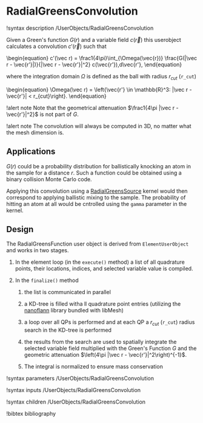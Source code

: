# RadialGreensConvolution

!syntax description /UserObjects/RadialGreensConvolution

Given a Green's function $G(r)$ and a variable field $c(\vec r)$ this userobject calculates a convolution $c'(\vec r)$ such that

\begin{equation}
c'(\vec r) = \frac1{4\pi}\int_{\Omega(\vec{r})} \frac{G(|\vec r - \vec{r'}|)}{|\vec r - \vec{r'}|^2} c(\vec{r'})\,d\vec{r'},
\end{equation}

where the integration domain $\Omega$ is defined as the ball with radius $r_{cut}$ (`r_cut`)

\begin{equation}
\Omega(\vec r) = \left\{\vec{r'} \in \mathbb{R}^3: |\vec r - \vec{r'}| < r_{cut}\right\}.
\end{equation}

!alert note
Note that the geometrical attenuation $\frac1{4\pi |\vec r - \vec{r'}|^2}$ is not part of $G$.

!alert note
The convolution will always be computed in 3D, no matter what the mesh dimension is.

## Applications

$G(r)$ could be a probability distribution for ballistically knocking an atom in
the sample for a distance $r$. Such a function could be obtained using a binary
collision Monte Carlo code.

Applying this convolution using a [RadialGreensSource](/RadialGreensSource.md)
kernel would then correspond to applying ballistic mixing to the sample. The
probability of hitting an atom at all would be cntrolled using the `gamma`
parameter in the kernel.

## Design

The RadialGreensFunction user object is derived from `ElementUserObject` and
works in two stages.

1. In the element loop (in the `execute()` method) a list of all quadrature
   points, their locations, indices, and selected variable value is compiled.

2. In the `finalize()` method

    1. the list is communicated in parallel

    2. a KD-tree is filled witha ll quadrature point entries (utilizing the
        [nanoflann](https://github.com/jlblancoc/nanoflann) library bundled with
        libMesh)

    3. a loop over all QPs is performed and at each QP a $r_{cut}$ (`r_cut`)
        radius search in the KD-tree is performed

    4. the results from the search are used to spatially integrate the selected
        variable field multiplied with the Green's Function $G$ and the geometric
        attenuation $\left(4\pi |\vec r - \vec{r'}|^2\right)^{-1}$.

    5. The integral is normalized to ensure mass conservation

!syntax parameters /UserObjects/RadialGreensConvolution

!syntax inputs /UserObjects/RadialGreensConvolution

!syntax children /UserObjects/RadialGreensConvolution

!bibtex bibliography
